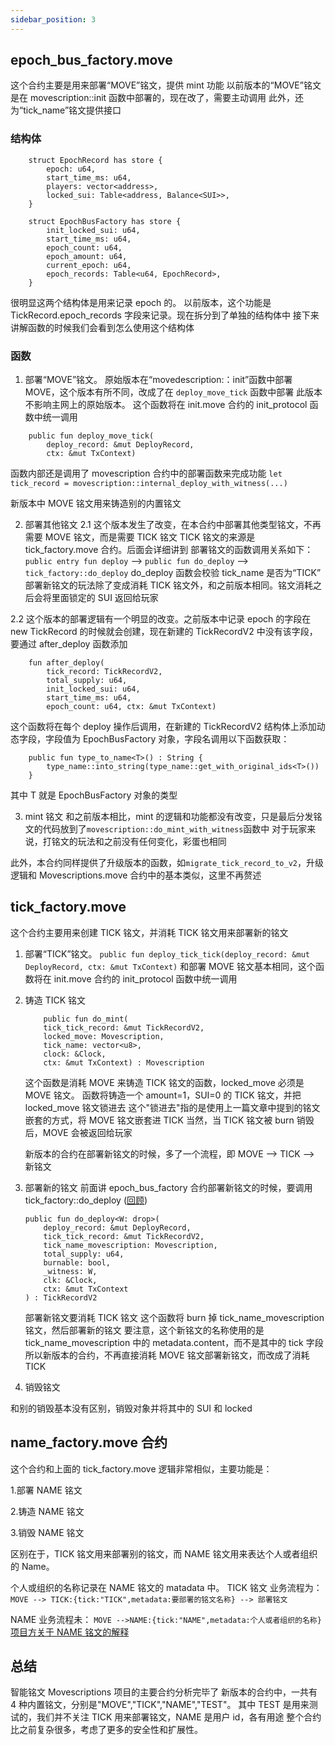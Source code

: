 ```yaml
---
sidebar_position: 3
---
```


## epoch_bus_factory.move

这个合约主要是用来部署“MOVE”铭文，提供 mint 功能
以前版本的“MOVE”铭文是在 movescription::init 函数中部署的，现在改了，需要主动调用
此外，还为“tick_name”铭文提供接口

### 结构体

```
    struct EpochRecord has store {
        epoch: u64,
        start_time_ms: u64,
        players: vector<address>,
        locked_sui: Table<address, Balance<SUI>>,
    }

    struct EpochBusFactory has store {
        init_locked_sui: u64,
        start_time_ms: u64,
        epoch_count: u64,
        epoch_amount: u64,
        current_epoch: u64,
        epoch_records: Table<u64, EpochRecord>,
    }
```

很明显这两个结构体是用来记录 epoch 的。
以前版本，这个功能是 TickRecord.epoch_records 字段来记录。现在拆分到了单独的结构体中
接下来讲解函数的时候我们会看到怎么使用这个结构体

### 函数

1. 部署“MOVE”铭文。
   原始版本在“movedescription:：init”函数中部署 MOVE，这个版本有所不同，改成了在 `deploy_move_tick` 函数中部署
   此版本不影响主网上的原始版本。
   这个函数将在 init.move 合约的 init_protocol 函数中统一调用

```
    public fun deploy_move_tick(
        deploy_record: &mut DeployRecord,
        ctx: &mut TxContext)
```

函数内部还是调用了 movescription 合约中的部署函数来完成功能
`let tick_record = movescription::internal_deploy_with_witness(...)`

新版本中 MOVE 铭文用来铸造别的内置铭文

2. 部署其他铭文
   <span id="jump1"></span>
   2.1 这个版本发生了改变，在本合约中部署其他类型铭文，不再需要 MOVE 铭文，而是需要 TICK 铭文
   TICK 铭文的来源是 tick_factory.move 合约。后面会详细讲到
   部署铭文的函数调用关系如下：
   `public entry fun deploy` --> `public fun do_deploy` --> `tick_factory::do_deploy`
   do_deploy 函数会校验 tick_name 是否为“TICK”
   部署新铭文的玩法除了变成消耗 TICK 铭文外，和之前版本相同。铭文消耗之后会将里面锁定的 SUI 返回给玩家

2.2 这个版本的部署逻辑有一个明显的改变。之前版本中记录 epoch 的字段在 new TickRecord 的时候就会创建，现在新建的 TickRecordV2 中没有该字段，要通过 after_deploy 函数添加

```
    fun after_deploy(
        tick_record: TickRecordV2,
        total_supply: u64,
        init_locked_sui: u64,
        start_time_ms: u64,
        epoch_count: u64, ctx: &mut TxContext)
```

这个函数将在每个 deploy 操作后调用，在新建的 TickRecordV2 结构体上添加动态字段，字段值为 EpochBusFactory 对象，字段名调用以下函数获取：

```
    public fun type_to_name<T>() : String {
        type_name::into_string(type_name::get_with_original_ids<T>())
    }

```

其中 T 就是 EpochBusFactory 对象的类型

3. mint 铭文
   和之前版本相比，mint 的逻辑和功能都没有改变，只是最后分发铭文的代码放到了`movescription::do_mint_with_witness`函数中
   对于玩家来说，打铭文的玩法和之前没有任何变化，彩蛋也相同

此外，本合约同样提供了升级版本的函数，如`migrate_tick_record_to_v2`，升级逻辑和 Movescriptions.move 合约中的基本类似，这里不再赘述

## tick_factory.move

这个合约主要用来创建 TICK 铭文，并消耗 TICK 铭文用来部署新的铭文

1.  部署“TICK”铭文。
    `public fun deploy_tick_tick(deploy_record: &mut DeployRecord, ctx: &mut TxContext)`
    和部署 MOVE 铭文基本相同，这个函数将在 init.move 合约的 init_protocol 函数中统一调用

2.  铸造 TICK 铭文

    ```
        public fun do_mint(
        tick_tick_record: &mut TickRecordV2,
        locked_move: Movescription,
        tick_name: vector<u8>,
        clock: &Clock,
        ctx: &mut TxContext) : Movescription
    ```

    这个函数是消耗 MOVE 来铸造 TICK 铭文的函数，locked_move 必须是 MOVE 铭文。
    函数将铸造一个 amount=1，SUI=0 的 TICK 铭文，并把 locked_move 铭文锁进去
    这个"锁进去"指的是使用上一篇文章中提到的铭文嵌套的方式，将 MOVE 铭文嵌套进 TICK
    当然，当 TICK 铭文被 burn 销毁后，MOVE 会被返回给玩家

    新版本的合约在部署新铭文的时候，多了一个流程，即 MOVE --> TICK --> 新铭文

3.  部署新的铭文
    前面讲 epoch_bus_factory 合约部署新铭文的时候，要调用 tick_factory::do_deploy ([回顾](#jump1))

    ```
    public fun do_deploy<W: drop>(
        deploy_record: &mut DeployRecord,
        tick_tick_record: &mut TickRecordV2,
        tick_name_movescription: Movescription,
        total_supply: u64,
        burnable: bool,
        _witness: W,
        clk: &Clock,
        ctx: &mut TxContext
    ) : TickRecordV2
    ```

    部署新铭文要消耗 TICK 铭文
    这个函数将 burn 掉 tick_name_movescription 铭文，然后部署新的铭文
    要注意，这个新铭文的名称使用的是 tick_name_movescription 中的 metadata.content，而不是其中的 tick 字段
    所以新版本的合约，不再直接消耗 MOVE 铭文部署新铭文，而改成了消耗 TICK

4.  销毁铭文

和别的销毁基本没有区别，销毁对象并将其中的 SUI 和 locked

## name_factory.move 合约

这个合约和上面的 tick_factory.move 逻辑非常相似，主要功能是：

1.部署 NAME 铭文

2.铸造 NAME 铭文

3.销毁 NAME 铭文

区别在于，TICK 铭文用来部署别的铭文，而 NAME 铭文用来表达个人或者组织的 Name。

个人或组织的名称记录在 NAME 铭文的 matadata 中。
TICK 铭文 业务流程为：
`MOVE --> TICK:{tick:"TICK",metadata:要部署的铭文名称} --> 部署铭文`

NAME 业务流程未：
`MOVE -->NAME:{tick:"NAME",metadata:个人或者组织的名称}`
[项目方关于 NAME 铭文的解释](https://github.com/movescriptions/MIPs/issues/17)

## 总结

智能铭文 Movescriptions 项目的主要合约分析完毕了
新版本的合约中，一共有 4 种内置铭文，分别是"MOVE","TICK","NAME","TEST"。
其中 TEST 是用来测试的，我们并不关注
TICK 用来部署铭文，NAME 是用户 id，各有用途
整个合约比之前复杂很多，考虑了更多的安全性和扩展性。
